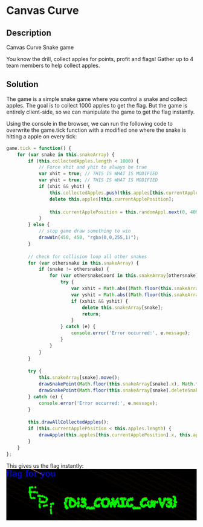 # Canvas Curve

## Description
Canvas Curve Snake game

You know the drill, collect apples for points, profit and flags! Gather up to 4 team members to help collect apples.

## Solution
The game is a simple snake game where you control a snake and collect apples. The goal is to collect 1000 apples to get the flag. But the game is entirely client-side, so we can manipulate the game to get the flag instantly.


Using the console in the browser, we can run the following code to overwrite the game.tick function with a modified one where the snake is hitting a apple on every tick:  
```javascript
game.tick = function() {
    for (var snake in this.snakeArray) {
        if (this.collectedApples.length < 1000) {
            // Force xhit and yhit to always be true
            var xhit = true; // THIS IS WHAT IS MODIFIED
            var yhit = true; // THIS IS WHAT IS MODIFIED
            if (xhit && yhit) {    
                this.collectedApples.push(this.apples[this.currentApplePosition]);
                delete this.apples[this.currentApplePosition];
                
                this.currentApplePosition = this.randomAppl.next(0, 409000);
            }
        } else {
            // stop game draw something to win
            drawWin(450, 450, "rgba(0,0,255,1)");
        }

        // check for collision loop all other snakes
        for (var othersnake in this.snakeArray) {
            if (snake != othersnake) {
                for (var othersnakeCoord in this.snakeArray[othersnake].snakeCoords) {
                    try {
                        var xshit = Math.abs((Math.floor(this.snakeArray[snake].x)) - (this.snakeArray[othersnake].snakeCoords[othersnakeCoord][0])) <= 2;
                        var yshit = Math.abs((Math.floor(this.snakeArray[snake].y)) - (this.snakeArray[othersnake].snakeCoords[othersnakeCoord][1])) <= 2;
                        if (xshit && yshit) {
                            delete this.snakeArray[snake];
                            return;
                        }
                    } catch (e) {
                        console.error('Error occurred:', e.message);
                    }
                }
            }
        }

        try {
            this.snakeArray[snake].move();
            drawSnakePoint(Math.floor(this.snakeArray[snake].x), Math.floor(this.snakeArray[snake].y), this.snakeArray[snake].color);
            drawSnakePoint(Math.floor(this.snakeArray[snake].deleteSnakePoint[0]), Math.floor(this.snakeArray[snake].deleteSnakePoint[1]), "rgb(0,0,0)");
        } catch (e) {
            console.error('Error occurred:', e.message);
        }

        this.drawAllCollectedApples();
        if (this.currentApplePosition < this.apples.length) {
            drawApple(this.apples[this.currentApplePosition].x, this.apples[this.currentApplePosition].y, this.apples[this.currentApplePosition].color);
        }
    }
};
```

This gives us the flag instantly:  
![](images/2024-11-10-21-15-11.png)